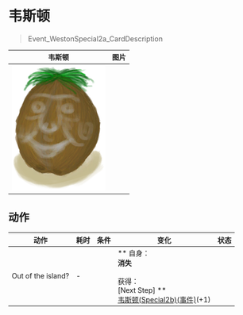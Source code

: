 # 韦斯顿  
> Event_WestonSpecial2a_CardDescription  
  
  韦斯顿  |   图片   
 ----  |  ----:   
   |  <img decoding="async" src="Sprite/Weston.png" href="a.md" style="max-width:300px;max-height:300px;">   
  
## 动作  
动作  |  耗时  |  条件  |  变化  |  状态  
----  |  ----  |  ----  |  ----  |  ----  
Out of the island?<br>  |  -  |    |  ** 自身：**<br>消失<br><br>** 获得： **<br>** [Next Step] **<br>  [韦斯顿(Special2b)(事件)](Event_WestonSpecial2b.md)(+1)<br>  |    


<script>document.title="韦斯顿 - 卡牌生存百科 Card Survival Wiki";</script>
